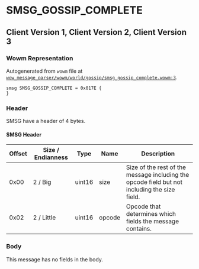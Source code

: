 # SMSG_GOSSIP_COMPLETE

## Client Version 1, Client Version 2, Client Version 3

### Wowm Representation

Autogenerated from `wowm` file at [`wow_message_parser/wowm/world/gossip/smsg_gossip_complete.wowm:3`](https://github.com/gtker/wow_messages/tree/main/wow_message_parser/wowm/world/gossip/smsg_gossip_complete.wowm#L3).
```rust,ignore
smsg SMSG_GOSSIP_COMPLETE = 0x017E {
}
```
### Header

SMSG have a header of 4 bytes.

#### SMSG Header

| Offset | Size / Endianness | Type   | Name   | Description |
| ------ | ----------------- | ------ | ------ | ----------- |
| 0x00   | 2 / Big           | uint16 | size   | Size of the rest of the message including the opcode field but not including the size field.|
| 0x02   | 2 / Little        | uint16 | opcode | Opcode that determines which fields the message contains.|

### Body

This message has no fields in the body.

